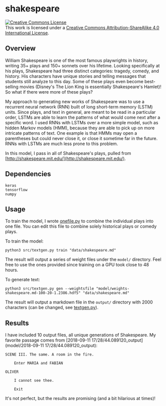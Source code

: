 # shakespeare

<a rel="license" href="http://creativecommons.org/licenses/by-sa/4.0/"><img alt="Creative Commons License" style="border-width:0" src="https://i.creativecommons.org/l/by-sa/4.0/88x31.png" /></a><br />This work is licensed under a <a rel="license" href="http://creativecommons.org/licenses/by-sa/4.0/">Creative Commons Attribution-ShareAlike 4.0 International License</a>.

## Overview

William Shakespeare is one of the most famous playwrights in history, writing 35+ plays and 150+ sonnets over his lifetime. Looking specifically at his plays, Shakespeare had three distinct categories: tragedy, comedy, and history. His characters have unique stories and telling messages that students still analyze to this day. Some of these plays even become best-selling movies (Disney's The Lion King is essentially Shakespeare's Hamlet)! So what if there were more of these plays?

My approach to generating new works of Shakespeare was to use a recurrent neural network (RNN) built of long short-term memory (LSTM) units. Since plays, and text in general, are meant to be read in a particular order, LSTMs are able to learn the patterns of what would come next after a specific word. I used RNNs with LSTMs over a more simple model, such as hidden Markov models (HMM), because they are able to pick up on more intricate patterns of text. One example is that HMMs may open a parentheses but could never close it, or close it sometime far in the future. RNNs with LSTMs are much less prone to this problem.

In this model, I pass in all of Shakespeare's plays, pulled from [http://shakespeare.mit.edu/](http://shakespeare.mit.edu/).

## Dependencies

```
keras
tensorflow
numpy
```

## Usage

To train the model, I wrote [onefile.py](src/onefile.py) to combine the individual plays into one file. You can edit this file to combine solely historical plays or comedy plays.

To train the model:

```
python3 src/textgen.py train "data/shakespeare.md"
```
The result will output a series of weight files under the `model/` directory. Feel free to use the ones provided since training on a GPU took close to 48 hours.

To generate text:

```
python3 src/textgen.py gen --weightsfile "model/weights-shakespeare.md-100-20-1.2386.hdf5" "data/shakespeare.md"
```
The result will output a markdown file in the `output/` directory with 2000 characters (can be changed, see [textgen.py](src/textgen.py)).  

## Results

I have included 10 output files, all unique generations of Shakespeare. My favorite passage comes from [2018-09-11 17/28/44.089120_output](model/2018-09-11 17/28/44.089120_output):

```
SCENE III. The same. A room in the fire.

    Enter MARIA and FABIAN

OLIVER

    I cannot see thee.

    Exit
```

It's not perfect, but the results are promising (and a bit hilarious at times)!

